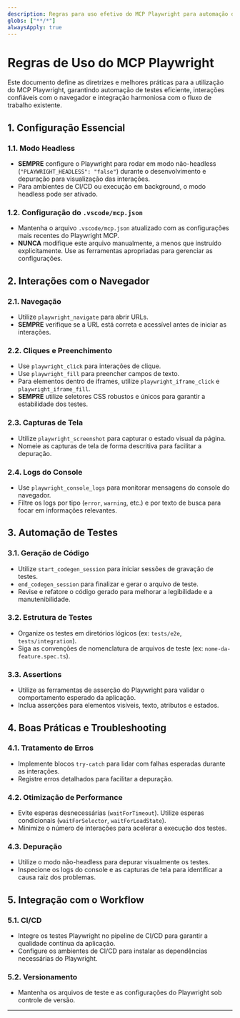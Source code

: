 ```yaml
---
description: Regras para uso efetivo do MCP Playwright para automação de testes e interações com o navegador.
globs: ["**/*"]
alwaysApply: true
---
```


# Regras de Uso do MCP Playwright

Este documento define as diretrizes e melhores práticas para a utilização do MCP Playwright, garantindo automação de testes eficiente, interações confiáveis com o navegador e integração harmoniosa com o fluxo de trabalho existente.

## 1. Configuração Essencial

### 1.1. Modo Headless
- **SEMPRE** configure o Playwright para rodar em modo não-headless (`"PLAYWRIGHT_HEADLESS": "false"`) durante o desenvolvimento e depuração para visualização das interações.
- Para ambientes de CI/CD ou execução em background, o modo headless pode ser ativado.

### 1.2. Configuração do `.vscode/mcp.json`
- Mantenha o arquivo `.vscode/mcp.json` atualizado com as configurações mais recentes do Playwright MCP.
- **NUNCA** modifique este arquivo manualmente, a menos que instruído explicitamente. Use as ferramentas apropriadas para gerenciar as configurações.

## 2. Interações com o Navegador

### 2.1. Navegação
- Utilize `playwright_navigate` para abrir URLs.
- **SEMPRE** verifique se a URL está correta e acessível antes de iniciar as interações.

### 2.2. Cliques e Preenchimento
- Use `playwright_click` para interações de clique.
- Use `playwright_fill` para preencher campos de texto.
- Para elementos dentro de iframes, utilize `playwright_iframe_click` e `playwright_iframe_fill`.
- **SEMPRE** utilize seletores CSS robustos e únicos para garantir a estabilidade dos testes.

### 2.3. Capturas de Tela
- Utilize `playwright_screenshot` para capturar o estado visual da página.
- Nomeie as capturas de tela de forma descritiva para facilitar a depuração.

### 2.4. Logs do Console
- Use `playwright_console_logs` para monitorar mensagens do console do navegador.
- Filtre os logs por tipo (`error`, `warning`, etc.) e por texto de busca para focar em informações relevantes.

## 3. Automação de Testes

### 3.1. Geração de Código
- Utilize `start_codegen_session` para iniciar sessões de gravação de testes.
- `end_codegen_session` para finalizar e gerar o arquivo de teste.
- Revise e refatore o código gerado para melhorar a legibilidade e a manutenibilidade.

### 3.2. Estrutura de Testes
- Organize os testes em diretórios lógicos (ex: `tests/e2e`, `tests/integration`).
- Siga as convenções de nomenclatura de arquivos de teste (ex: `nome-da-feature.spec.ts`).

### 3.3. Assertions
- Utilize as ferramentas de asserção do Playwright para validar o comportamento esperado da aplicação.
- Inclua asserções para elementos visíveis, texto, atributos e estados.

## 4. Boas Práticas e Troubleshooting

### 4.1. Tratamento de Erros
- Implemente blocos `try-catch` para lidar com falhas esperadas durante as interações.
- Registre erros detalhados para facilitar a depuração.

### 4.2. Otimização de Performance
- Evite esperas desnecessárias (`waitForTimeout`). Utilize esperas condicionais (`waitForSelector`, `waitForLoadState`).
- Minimize o número de interações para acelerar a execução dos testes.

### 4.3. Depuração
- Utilize o modo não-headless para depurar visualmente os testes.
- Inspecione os logs do console e as capturas de tela para identificar a causa raiz dos problemas.

## 5. Integração com o Workflow

### 5.1. CI/CD
- Integre os testes Playwright no pipeline de CI/CD para garantir a qualidade contínua da aplicação.
- Configure os ambientes de CI/CD para instalar as dependências necessárias do Playwright.

### 5.2. Versionamento
- Mantenha os arquivos de teste e as configurações do Playwright sob controle de versão.

---
